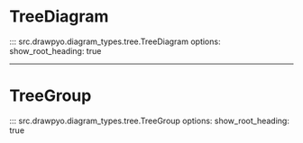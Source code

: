# TreeDiagram

::: src.drawpyo.diagram_types.tree.TreeDiagram
    options:
        show_root_heading: true

-----

# TreeGroup

::: src.drawpyo.diagram_types.tree.TreeGroup
    options:
        show_root_heading: true

